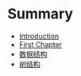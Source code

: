 # Summary

* [Introduction](README.md)
* [First Chapter](chapter1.md)
* [数据结构](shu-ju-jie-gou.md)
* [树结构](shu-jie-gou.md)


